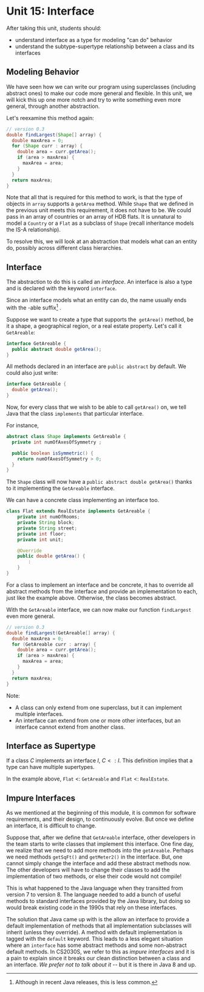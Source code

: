# Unit 15: Interface

After taking this unit, students should:

- understand interface as a type for modeling "can do" behavior
- understand the subtype-supertype relationship between a class and its interfaces

## Modeling Behavior

We have seen how we can write our program using superclasses (including abstract ones) to make our code more general and flexible.  In this unit, we will kick this up one more notch and try to write something even more general, through another abstraction.

Let's reexamine this method again:
```Java
// version 0.3
double findLargest(Shape[] array) {
  double maxArea = 0;
  for (Shape curr : array) {
    double area = curr.getArea();
    if (area > maxArea) {
      maxArea = area;
    }
  }
  return maxArea;
}
```

Note that all that is required for this method to work, is that the type of objects in `array` supports a `getArea` method.  While `Shape` that we defined in the previous unit meets this requirement, it does not have to be.  We could pass in an array of countries or an array of HDB flats.  It is unnatural to model a `Country` or a `Flat` as a subclass of `Shape` (recall inheritance models the IS-A relationship).

To resolve this, we will look at an abstraction that models what can an entity do, possibly across different class hierarchies.

## Interface

The abstraction to do this is called an _interface_.  An interface is also a type and is declared with the keyword `interface`.

Since an interface models what an entity can do, the name usually ends with the -able suffix[^1] .

Suppose we want to create a type that supports the` getArea()` method, be it a shape, a geographical region, or a real estate property.  Let's call it `GetAreable`:
```Java
interface GetAreable {
  public abstract double getArea();
}
```

All methods declared in an interface are `public abstract` by default.  We could also just write:
```Java
interface GetAreable {
  double getArea();
}
```

Now, for every class that we wish to be able to call `getArea()` on, we tell Java that the class `implements` that particular interface.

For instance,
```Java
abstract class Shape implements GetAreable {
  private int numOfAxesOfSymmetry ;

  public boolean isSymmetric() {
    return numOfAxesOfSymmetry > 0;
  }
}
```

The `Shape` class will now have a `public abstract double getArea()` thanks to it implementing the `GetAreable` interface.

We can have a concrete class implementing an interface too.

```Java
class Flat extends RealEstate implements GetAreable {
	private int numOfRooms;
	private String block;
	private String street;
	private int floor;
	private int unit;

	@Override
	public double getArea() {
		:
	}
}
```

For a class to implement an interface and be concrete, it has to override all abstract methods from the interface and provide an implementation to each, just like the example above.  Otherwise, the class becomes abstract.

With the `GetAreable` interface, we can now make our function `findLargest` even more general.
```Java
// version 0.3
double findLargest(GetAreable[] array) {
  double maxArea = 0;
  for (GetAreable curr : array) {
    double area = curr.getArea();
    if (area > maxArea) {
      maxArea = area;
    }
  }
  return maxArea;
}
```

Note:

- A class can only extend from one superclass, but it can implement multiple interfaces.
- An interface can extend from one or more other interfaces, but an interface cannot extend from another class.

## Interface as Supertype

If a class $C$ implements an interface $I$, $C <: I$.   This definition implies that a type can have multiple supertypes.

In the example above, `Flat` <: `GetAreable` and `Flat` <: `RealEstate`.

## Impure Interfaces

As we mentioned at the beginning of this module, it is common for software requirements, and their design, to continuously evolve.  But once we define an interface, it is difficult to change.

Suppose that, after we define that `GetAreable` interface, other developers in the team starts to write classes that implement this interface.  One fine day, we realize that we need to add more methods into the `getAreable`.  Perhaps we need methods `getSqFt()` and `getMeter2()` in the interface.  But, one cannot simply change the interface and add these abstract methods now.  The other developers will have to change their classes to add the implementation of two methods, or else their code would not compile!

This is what happened to the Java language when they transitted from version 7 to version 8.  The language needed to add a bunch of useful methods to standard interfaces provided by the Java library, but doing so would break existing code in the 1990s that rely on these interfaces.

The solution that Java came up with is the allow an interface to provide a default implementation of methods that all implementation subclasses will inherit (unless they override).  A method with default implementation is tagged with the `default` keyword.  This leads to a less elegant situation where an `interface` has some abstract methods and some non-abstract default methods.  In CS2030S, we refer to this as _impure interfaces_ and it is a pain to explain since it breaks our clean distinction between a class and an interface.  _We prefer not to talk about it_ -- but it is there in Java 8 and up.

[^1]: Although in recent Java releases, this is less common.    
